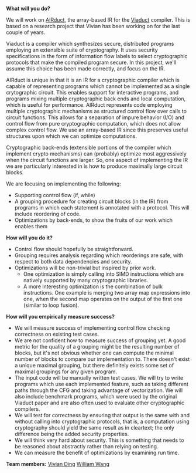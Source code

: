 **What will you do?**

We will work on [AIRduct](https://squera.github.io/fcs-pdf/dingFCS2023.pdf), the array-based IR for the [Viaduct](https://www.cs.cornell.edu/andru/papers/viaduct/viaduct-tr.pdf) compiler.
This is based on a research project that Vivian has been working on for the last couple of years.

Viaduct is a compiler which synthesizes secure, distributed programs employing an extensible suite of cryptography.
It uses security specifications in the form of information flow labels to select cryptographic protocols that make the
compiled program secure. In this project, we'll assume this choice has been made correctly, and focus on the IR.

AIRduct is unique in that it is an IR for a cryptographic compiler which is capable of representing programs which
cannot be implemented as a single crytographic circuit. This enables support for interactive programs, and programs
mixing multiple cryptographic back ends and local computation, which is useful for performance.
AIRduct represents code employing multiple cryptographic mechanisms as structured control flow over calls to circuit
functions. This allows for a separation of impure behavior (I/O) and control flow from pure cryptographic computation,
which does not allow complex control flow.
We use an array-based IR since this preserves useful structures upon which we can optimize computations.

Cryptographic back-ends (extensible portions of the compiler which implement crypto mechanisms) can (probably) optimize
most aggressively when the circuit functions are larger. So, one aspect of implementing the IR we are particularly
interested in is how to produce maximally large circuit blocks.

We are focusing on implementing the following:
- Supporting control flow (if, while)
- A grouping procedure for creating circuit blocks (in the IR) from programs in which each statement is annotated with
a protocol. This will include reordering of code.
- Optimizations by back-ends, to show the fruits of our work which enables them

**How will you do it?**

- Control flow should hopefully be straightforward.
- Grouping requires analysis regarding which reorderings are safe, with respect to both data dependencies and security.
- Optimizations will be non-trivial but inspired by prior work.
    - One optimization is simply calling into SIMD instructions which are natively supported by many cryptographic
    libraries.
    - A more interesting optimization is the combination of bulk instructions. One example is merging two array map 
    expressions into one, when the second map operates on the output of the first one (similar to loop fusion).

**How will you empirically measure success?**

- We will measure success of implementing control flow checking correctness on existing test cases.
- We are not confident how to measure success of grouping yet. A good metric for the quality of a grouping might be the
resulting number of blocks, but it's not obvious whether one can compute the minimal number of blocks to compare our
implementation to. There doesn't exist a unique maximal grouping, but there definitely exists some set of maximal
groupings for any given program.
- The input code will be manually written test cases. We will try to write programs which use each implemented
feature, such as taking different paths through the CFG and taking advantage of vectorization. We will also include
benchmark programs, which were used by the original Viaduct paper and are also often used to evaluate other
cryptographic compilers.
- We will test for correctness by ensuring that output is the same with and without calling into cryptographic
protocols, that is, a computation using cryptography should yield the same result as in cleartext; the only difference
being the added security properties.
- We will think very hard about security. This is something that needs to be reasoned about abstractly rather than 
relying on testing.
- We can measure the benefit of optimizations by examining run time.

**Team members:**
[Vivian Ding](https://github.com/vivianyyd)
[William Wang](https://github.com/willwng)

